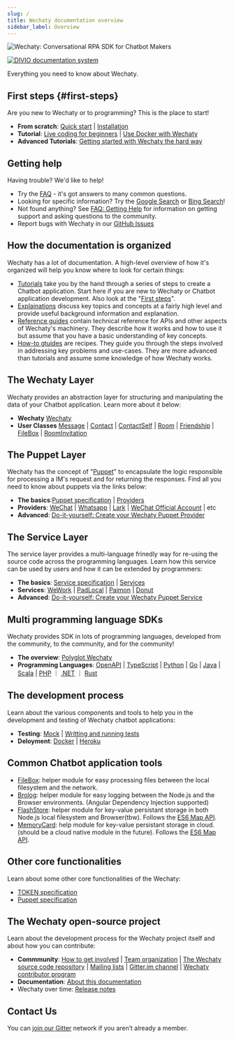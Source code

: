 ```yaml
---
slug: /
title: Wechaty documentation overview
sidebar_label: Overview
---
```


![Wechaty: Conversational RPA SDK for Chatbot Makers](/img/wechaty-logo.svg)

[![DIVIO documentation system](https://img.shields.io/badge/DIVIO-Documentation%20System-blue)](https://documentation.divio.com/)

Everything you need to know about Wechaty.

## First steps {#first-steps}

Are you new to Wechaty or to programming? This is the place to start!

- **From scratch**: [Quick start](getting-started/quick-start.mdx) | [Installation](howto/install.md)
- **Tutorial**: [Live coding for beginners](tutorials/video-tutorial.md) | [Use Docker with Wechaty](tutorials/docker.md)
- **Advanced Tutorials**: [Getting started with Wechaty the hard way](getting-started/hard-way.mdx)

## Getting help

Having trouble? We'd like to help!

- Try the [FAQ](explainations/faq.md) - it's got answers to many common questions.
- Looking for specific information? Try the [Google Search](https://www.google.com/search?q=site%3Awechaty.js.org) or [Bing Search](https://www.bing.com/search?q=site%3Awechaty.js.org)!
- Not found anything? See [FAQ: Getting Help](explainations/faq.md) for information on getting support and asking questions to the community.
- Report bugs with Wechaty in our [GitHub Issues](https://github.com/wechaty/wechaty/issues/)

## How the documentation is organized

Wechaty has a lot of documentation. A high-level overview of how it's organized will help you know where to look for certain things:

- [Tutorials](tutorials/overview.md) take you by the hand through a series of steps to create a Chatbot application. Start here if you are new to Wechaty or Chatbot application development. Also look at the "[First steps](#first-steps)".
- [Explainations](explainations/overview.mdx) discuss key topics and concepts at a fairly high level and provide useful background information and explanation.
- [Reference guides](references/overview.mdx) contain technical reference for APIs and other aspects of Wechaty's machinery. They describe how it works and how to use it but assume that you have a basic understanding of key concepts.
- [How-to gtuides](howto/overview.mdx) are recipes. They guide you through the steps involved in addressing key problems and use-cases. They are more advanced than tutorials and assume some knowledge of how Wechaty works.

## The Wechaty Layer

Wechaty provides an abstraction layer for structuring and manipulating the data of your Chatbot application. Learn more about it below:

- **Wechaty** [Wechaty](api/wechaty.md)
- **User Classes** [Message](api/message.md) | [Contact](api/contact.md) | [ContactSelf](api/contact-self.md) | [Room](api/room.md) | [Friendship](api/friendship.md) | [FileBox](https://github.com/huan/file-box) | [RoomInvitation](api/room-invitation.md)

## The Puppet Layer

Wechaty has the concept of "[Puppet](specs/puppet.md)" to encapsulate the logic responsible for processing a IM's request and for returning the responses. Find all you need to know about puppets via the links below:

- **The basics**:[Puppet specification](specs/puppet.md) | [Providers](puppet-providers/overview.mdx)
- **Providers**: [WeChat](puppet-providers/wechat.md) | [Whatsapp](puppet-providers/whatsapp.md) | [Lark](puppet-providers/lark.md) | [WeChat Official Account](puppet-providers/official-account.md) | etc
- **Advanced**: [Do-it-yourself: Create your Wechaty Puppet Provider](puppet-providers/diy.md)

## The Service Layer

The service layer provides a multi-language frinedly way for re-using the source code across the programming languages. Learn how this service can be used by users and how it can be extended by programmers:

- **The basics**: [Service specification](specs/service.md) | [Services](puppet-services/overview.mdx)
- **Services**: [WeWork](puppet-services/wxwork.md) | [PadLocal](puppet-services/padlocal.md) | [Paimon](puppet-services/paimon.md) | [Donut](puppet-services/donut.md)
- **Advanced**: [Do-it-yourself: Create your Wechaty Puppet Service](puppet-services/diy.md)

## Multi programming language SDKs

Wechaty provides SDK in lots of programming languages, developed from the community, to the community, and for the community!

- **The overview**: [Polyglot Wechaty](polyglot/overview.mdx)
- **Programming Languages**: [OpenAPI](polyglot/openapi/) | [TypeScript](polyglot/typescript/) | [Python](polyglot/python/) | [Go](polyglot/go/) | [Java](polyglot/java/) | [Scala](polyglot/scala/) | [PHP](polyglot/php/) ｜ [.NET](polyglot/dotnet/) ｜ [Rust](polyglot/rust/)

## The development process

Learn about the various components and tools to help you in the development and testing of Wechaty chatbot applications:

<!--
- **Settings**: [Overview]() | [Full list of settings]()
- **Chatbot applications**: [Overview]()
- **Exceptions**: [Overview]()
-->

- **Testing**: [Mock](puppet-providers/mock.md) | [Writting and running tests](https://github.com/wechaty/wechaty-vorpal-contrib/blob/master/src/contrib/math_master/math_master.spec.ts)
- **Deloyment**: [Docker](tutorials/docker.md) | [Heroku](https://github.com/wechaty/heroku-wechaty-getting-started)

## Common Chatbot application tools

- [FileBox](https://github.com/huan/file-box): helper module for easy processing files between the local filesystem and the network.
- [Brolog](https://github.com/huan/brolog): helper module for easy logging between the Node.js and the Browser environments. (Angular Dependency Injection supported)
- [FlashStore](https://github.com/huan/flash-store): helper module for key-value persistant storage in both Node.js local filesystem and Browser(tbw). Follows the [ES6 Map API](https://github.com/huan/async-map-like#readme).
- [MemoryCard](https://github.com/huan/memory-card): help module for key-value persistant storage in cloud. (should be a cloud native module in the future). Follows the [ES6 Map API](https://github.com/huan/async-map-like#readme).

## Other core functionalities

Learn about some other core functionalities of the Wechaty:

- [TOKEN specification](specs/token.md)
- [Puppet specification](specs/puppet.md)

## The Wechaty open-source project

Learn about the development process for the Wechaty project itself and about how you can contribute:

- **Commmunity**: [How to get involved](contributing/overview.md) | [Team organization](https://github.com/wechaty/PMC) | [The Wechaty source code repository](https://github.com/wechaty/wechaty) | [Mailing lists](https://groups.google.com/g/wechaty) | [Gitter.im channel](https://gitter.im/wechaty/wechaty) | [Wechaty contributor program](contributing/contributor-program.md)
- **Documentation**: [About this documentation](contributing/writing-documentation.md)
- Wechaty over time: [Release notes](https://github.com/wechaty/wechaty/releases)

## Contact Us

You can [join our Gitter](https://gitter.im/wechaty/wechaty) network if you aren’t already a member.
